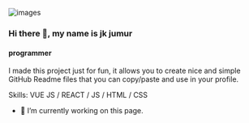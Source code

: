 ![images](https://github.com/user-attachments/assets/8c11ea09-ce4d-4869-850e-0db9e0e8cd31)
### Hi there 👋, my name is jk jumur
#### programmer


I made this project just for fun, it allows you to create nice and simple GitHub Readme files that you can copy/paste and use in your profile.

Skills: VUE JS / REACT / JS / HTML / CSS

- 🔭 I’m currently working on this page. 




